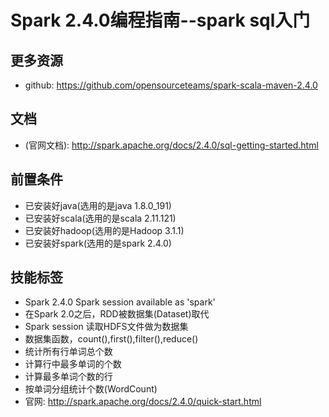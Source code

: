 # Spark 2.4.0编程指南--spark sql入门

## 更多资源
- github: https://github.com/opensourceteams/spark-scala-maven-2.4.0

## 文档
- (官网文档): http://spark.apache.org/docs/2.4.0/sql-getting-started.html

## 前置条件
- 已安装好java(选用的是java 1.8.0_191)
- 已安装好scala(选用的是scala  2.11.121)
- 已安装好hadoop(选用的是Hadoop 3.1.1)
- 已安装好spark(选用的是spark 2.4.0)

## 技能标签
- Spark 2.4.0 Spark session available as 'spark'
- 在Spark 2.0之后，RDD被数据集(Dataset)取代 
- Spark session 读取HDFS文件做为数据集
- 数据集函数，count(),first(),filter(),reduce()
- 统计所有行单词总个数
- 计算行中最多单词的个数
- 计算最多单词个数的行
- 按单词分组统计个数(WordCount)
- 官网: http://spark.apache.org/docs/2.4.0/quick-start.html


